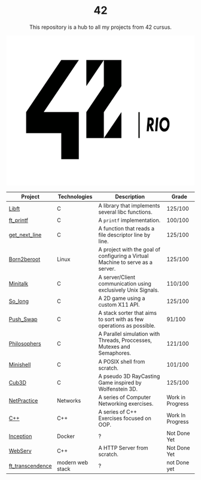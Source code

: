 <h1 align="center">42</h1>

<p align="center">This repository is a hub to all my projects from 42 cursus.</p>

<p align="center">
  <img height="400px" src="./assets/42_rio_logo_white.png">
</p>

| Project                                                      | Technologies     | Description                                                                                                                        | Grade             |
| ------------------------------------------------------------ | ---------------- | ---------------------------------------------------------------------------------------------------------------------------------- | ----------------- |
| [Libft](https://github.com/PedroDrago/libft)                 | C                | A library that implements several libc functions.                                                                                  | 125/100           |
| [ft_printf](https://github.com/PedroDrago/ft_printf)         | C                | A `printf` implementation.                                                                                                         | 100/100           |
| [get_next_line](https://github.com/PedroDrago/get_next_line) | C                | A function that reads a file descriptor line by line.                                                                              | 125/100           |
| [Born2beroot](https://github.com/PedroDrago/born2beroot)     | Linux            | A project with the goal of configuring a Virtual Machine to serve as a server.                                                     | 125/100           |
| [Minitalk](https://github.com/PedroDrago/minitalk)           | C                | A server/Client communication using exclusively Unix Signals.                                                                      | 110/100           |
| [So_long](https://github.com/PedroDrago/so_long)             | C                | A 2D game using a custom X11 API.                                                                                                  | 125/100           |
| [Push_Swap](https://github.com/PedroDrago/push_swap)         | C                | A stack sorter that aims to sort with as few operations as possible.                                                               |  91/100           |
| [Philosophers](https://github.com/PedroDrago/Philosophers)   | C                | A Parallel simulation with Threads, Proccesses, Mutexes and Semaphores.                                                            | 121/100           |
| [Minishell](https://github.com/PedroDrago/Minishell)         | C                | A POSIX shell from scratch.                                                                                                              | 101/100           |
| [Cub3D](https://github.com/PedroDrago/Cub3D)                 | C                | A pseudo 3D RayCasting Game inspired by Wolfenstein 3D.                                                                                   | 125/100 |
| [NetPractice](https://github.com/PedroDrago/netpractice)     | Networks         | A series of Computer Networking exercises.                                                                                         | Work in Progress  |
| [C++](https://github.com/PedroDrago/cpp)                     | C++              | A series of C++ Exercises focused on OOP.                                                                                          | Work In Progress        |
| [Inception](https://github.com/PedroDrago/inception)         | Docker           | ?                                                                                                                                  | Not Done Yet      |
| [WebServ](https://github.com/PedroDrago/webserv)             | C++              | A HTTP Server from scratch.                                                                                                        | Not Done Yet      |
| [ft_transcendence](https://github.com/pedrodrago/inception)  | modern web stack | ?                                                                                                                                  | not Done yet      |

